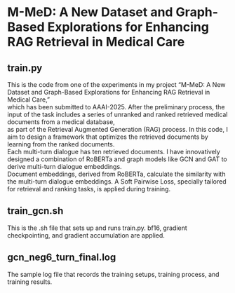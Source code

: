 # M-MeD: A New Dataset and Graph-Based Explorations for Enhancing RAG Retrieval in Medical Care

## train.py

This is the code from one of the experiments in my project “M-MeD: A New Dataset and Graph-Based Explorations for Enhancing RAG Retrieval in Medical Care,” \
which has been submitted to AAAI-2025. After the preliminary process, the input of the task includes a series of unranked and ranked retrieved medical documents from a medical database, \
as part of the Retrieval Augmented Generation (RAG) process. In this code, I aim to design a framework that optimizes the retrieved documents by learning from the ranked documents. \
Each multi-turn dialogue has ten retrieved documents. I have innovatively designed a combination of RoBERTa and graph models like GCN and GAT to derive multi-turn dialogue embeddings. \
Document embeddings, derived from RoBERTa, calculate the similarity with the multi-turn dialogue embeddings. A Soft Pairwise Loss, specially tailored for retrieval and ranking tasks, is applied during training.

## train_gcn.sh

This is the .sh file that sets up and runs train.py. bf16, gradient checkpointing, and gradient accumulation are applied.

## gcn_neg6_turn_final.log

The sample log file that records the training setups, training process, and training results.
